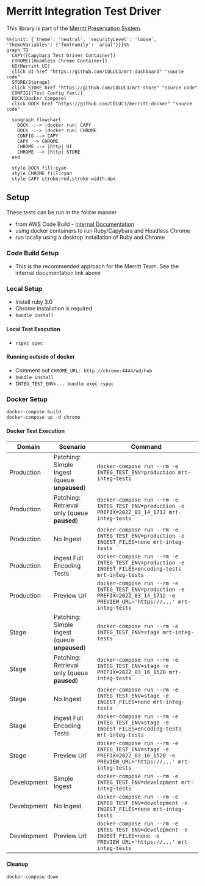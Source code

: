 # Merritt Integration Test Driver

This library is part of the [Merritt Preservation System](https://github.com/CDLUC3/mrt-doc).

```mermaid
%%{init: {'theme': 'neutral', 'securityLevel': 'loose', 'themeVariables': {'fontFamily': 'arial'}}}%%
graph TD
  CAPY([Capybara Test Driver Container])
  CHROME([Headless Chrome Container])
  UI(Merritt UI)
  click UI href "https://github.com/CDLUC3/mrt-dashboard" "source code"
  STORE(Storage)
  click STORE href "https://github.com/CDLUC3/mrt-store" "source code"
  CONFIG[[Test Config Yaml]]
  DOCK(Docker Compose)
  click DOCK href "https://github.com/CDLUC3/merritt-docker" "source code"

  subgraph flowchart
    DOCK -.-> |docker run| CAPY
    DOCK -.-> |docker run| CHROME
    CONFIG --> CAPY
    CAPY --> CHROME
    CHROME --> |http| UI
    CHROME --> |http| STORE
  end
  
  style DOCK fill:cyan
  style CHROME fill:cyan
  style CAPY stroke:red,stroke-width:4px
```

## Setup

These tests can be run in the follow manner
- from AWS Code Build - [Internal Documentation](https://github.com/CDLUC3/mrt-doc-private/blob/main/uc3-mrt-integ-tests.md)
- using docker containers to run Ruby/Capybara and Headless Chrome
- run locally using a desktop installation of Ruby and Chrome

### Code Build Setup
- This is the recommended approach for the Merritt Team.  See the internal documentation link above

### Local Setup

- Install ruby 3.0
- Chrome installation is required
- `bundle install`

#### Local Test Execution

- `rspec spec`

#### Running outside of docker
- Comment out `CHROME_URL: http://chrome:4444/wd/hub`
- `bundle install`
- `INTEG_TEST_ENV=... bundle exec rspec`


### Docker Setup

```
docker-compose build
docker-compose up -d chrome
```

#### Docker Test Execution

| Domain | Scenario | Command |
| ------ | -------- | ------- |
| Production | Patching: Simple Ingest (queue __unpaused__)| `docker-compose run --rm -e INTEG_TEST_ENV=production mrt-integ-tests`|
| Production | Patching: Retrieval only (queue __paused__)| `docker-compose run --rm -e INTEG_TEST_ENV=production -e PREFIX=2022_03_14_1712 mrt-integ-tests`|
| Production | No Ingest | `docker-compose run --rm -e INTEG_TEST_ENV=production -e INGEST_FILES=none mrt-integ-tests`|
| Production | Ingest Full Encoding Tests | `docker-compose run --rm -e INTEG_TEST_ENV=production -e INGEST_FILES=encoding-tests mrt-integ-tests`|
| Production | Preview Url | `docker-compose run --rm -e INTEG_TEST_ENV=production -e PREFIX=2022_03_14_1712 -e PREVIEW_URL='https://...' mrt-integ-tests`|
| Stage | Patching: Simple Ingest (queue __unpaused__)| `docker-compose run --rm -e INTEG_TEST_ENV=stage mrt-integ-tests`|
| Stage | Patching: Retrieval only (queue __paused__) | `docker-compose run --rm -e INTEG_TEST_ENV=stage -e PREFIX=2022_03_16_1520 mrt-integ-tests`|
| Stage | No Ingest | `docker-compose run --rm -e INTEG_TEST_ENV=stage -e INGEST_FILES=none mrt-integ-tests`|
| Stage | Ingest Full Encoding Tests | `docker-compose run --rm -e INTEG_TEST_ENV=stage -e INGEST_FILES=encoding-tests mrt-integ-tests`|
| Stage | Preview Url | `docker-compose run --rm -e INTEG_TEST_ENV=stage -e PREFIX=2022_03_16_1520 -e PREVIEW_URL='https://...' mrt-integ-tests`|
| Development | Simple Ingest | `docker-compose run --rm -e INTEG_TEST_ENV=development mrt-integ-tests`|
| Development | No Ingest | `docker-compose run --rm -e INTEG_TEST_ENV=development -e INGEST_FILES=none mrt-integ-tests`|
| Development | Preview Url | `docker-compose run --rm -e INTEG_TEST_ENV=development -e INGEST_FILES=none -e PREVIEW_URL='https://...' mrt-integ-tests`|

#### Cleanup
```
docker-compose down
```

